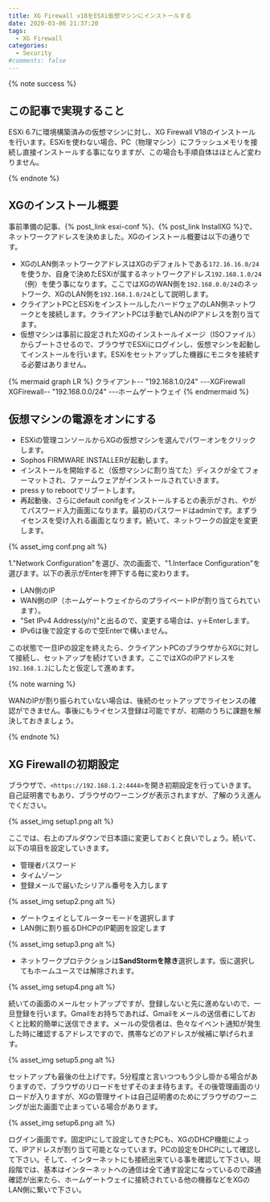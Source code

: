 ```yaml
---
title: XG Firewall v18をESXi仮想マシンにインストールする
date: 2020-03-06 21:37:20
tags:
  - XG Firewall
categories:
  - Security
#comments: false
---
```

{% note success  %}

## この記事で実現すること

ESXi 6.7に環境構築済みの仮想マシンに対し、XG Firewall V18のインストールを行います。ESXiを使わない場合、PC（物理マシン）にフラッシュメモリを接続し直接インストールする事になりますが、この場合も手順自体はほとんど変わりません。

{% endnote %}
<!-- more -->

## XGのインストール概要

事前準備の記事、{% post_link esxi-conf %}、{% post_link InstallXG %}で、ネットワークアドレスを決めました。XGのインストール概要は以下の通りです。

- XGのLAN側ネットワークアドレスはXGのデフォルトである`172.16.16.0/24`を使うか、自身で決めたESXiが属するネットワークアドレス`192.168.1.0/24`（例）を使う事になります。ここではXGのWAN側を`192.168.0.0/24`のネットワーク、XGのLAN側を`192.168.1.0/24`として説明します。
- クライアントPCとESXiをインストールしたハードウェアのLAN側ネットワークとを接続します。クライアントPCは手動でLANのIPアドレスを割り当てます。
- 仮想マシンは事前に設定されたXGのインストールイメージ（ISOファイル）からブートさせるので、ブラウザでESXiにログインし、仮想マシンを起動してインストールを行います。ESXiをセットアップした機器にモニタを接続する必要はありません。


{% mermaid graph LR %}
  クライアント-- "192.168.1.0/24" ---XGFirewall
  XGFirewall-- "192.168.0.0/24" ---ホームゲートウェイ
 {% endmermaid %}


## 仮想マシンの電源をオンにする

- ESXiの管理コンソールからXGの仮想マシンを選んでパワーオンをクリックします。
- Sophos FIRMWARE INSTALLERが起動します。
- インストールを開始すると（仮想マシンに割り当てた）ディスクが全てフォーマットされ、ファームウェアがインストールされていきます。
- press y to rebootでリブートします。
- 再起動後、さらにdefault conifgをインストールするとの表示がされ、やがてパスワード入力画面になります。最初のパスワードはadminです。まずライセンスを受け入れる画面となります。続いて、ネットワークの設定を変更します。

{% asset_img conf.png alt %}

1."Network Configuration"を選び、次の画面で、"1.Interface Configuration"を選びます。以下の表示がEnterを押下する毎に変わります。

- LAN側のIP
- WAN側のIP（ホームゲートウェイからのプライベートIPが割り当てられています）。
- "Set IPv4 Address(y/n)"と出るので、変更する場合は、y＋Enterします。
- IPv6は後で設定するので空Enterで構いません。
  
この状態で一旦IPの設定を終えたら、クライアントPCのブラウザからXGに対して接続し、セットアップを続けていきます。ここではXGのIPアドレスを`192.168.1.2`にしたと仮定して進めます。

{% note warning %}

WANのIPが割り振られていない場合は、後続のセットアップでライセンスの確認ができません。事後にもライセンス登録は可能ですが、初期のうちに課題を解決しておきましょう。

{% endnote %}

## XG Firewallの初期設定

ブラウザで、`<https://192.168.1.2:4444>`を開き初期設定を行っていきます。自己証明書でもあり、ブラウザのワーニングが表示されますが、了解のうえ進んでください。

{% asset_img setup1.png alt %}

ここでは、右上のプルダウンで日本語に変更しておくと良いでしょう。続いて、以下の項目を設定していきます。

- 管理者パスワード
- タイムゾーン
- 登録メールで届いたシリアル番号を入力します

{% asset_img setup2.png alt %}

- ゲートウェイとしてルーターモードを選択します
- LAN側に割り振るDHCPのIP範囲を設定します

{% asset_img setup3.png alt %}

- ネットワークプロテクションは**SandStormを除き**選択します。仮に選択してもホームユースでは解除されます。
  
{% asset_img setup4.png alt %}
  
続いての画面のメールセットアップですが、登録しないと先に進めないので、一旦登録を行います。Gmailをお持ちであれば、Gmailをメールの送信者にしておくと比較的簡単に送信できます。メールの受信者は、色々なイベント通知が発生した時に確認するアドレスですので、携帯などのアドレスが候補に挙げられます。

{% asset_img setup5.png alt %}

 セットアップも最後の仕上げです。5分程度と言いつつもう少し掛かる場合がありますので、ブラウザのリロードをせずそのまま待ちます。その後管理画面のリロードが入りますが、XGの管理サイトは自己証明書のためにブラウザのワーニングが出た画面で止まっている場合があります。

{% asset_img setup6.png alt %}

 ログイン画面です。固定IPにして設定してきたPCも、XGのDHCP機能によって、IPアドレスが割り当て可能となっています。PCの設定をDHCPにして確認して下さい。そして、インターネットにも接続出来ている事を確認して下さい。現段階では、基本はインターネットへの通信は全て通す設定になっているので疎通確認が出来たら、ホームゲートウェイに接続されている他の機器などをXGのLAN側に繋いで下さい。
